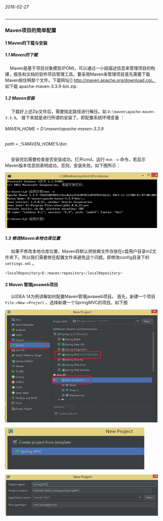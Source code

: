 ###### 2016-02-27
---
### Maven项目的简单配置  
#### 1 Maven的下载与安装  
##### 1.1 Maven的下载  
&nbsp;&nbsp;&nbsp;&nbsp;Maven是基于项目对象模型(POM)，可以通过一小段描述信息来管理项目的构建，报告和文档的软件项目管理工具。要采用Maven来管理项目首先需要下载Maven按住啊那个文件。下载网址[] http://maven.apache.org/download.cgi。 如下载 apache-maven-3.3.9-bin.zip.  
##### 1.2 Maven安装   
&nbsp;&nbsp;&nbsp;&nbsp; 下载好上述Zip文件后，需要指定路径进行解压。如 ` D:\maven\apache-maven-3.3.9 `。
接下来就是进行所谓的安装了。即配置系统环境变量 ：  
###### MAVEN_HOME = D:\maven\apache-maven-3.3.9  
###### path = ;%MAVEN_HOME%\bin   
&nbsp;&nbsp;&nbsp;&nbsp; 安装完后需要检查是否安装成功。打开cmd，运行 ` mvn -v ` 命令，若显示Maven版本信息则表明成功，否则，安装失败。如下图所示：  

![](img/2016022701.jpg)   

##### 1.3 修改Maven本地仓库位置  
&nbsp;&nbsp;&nbsp;&nbsp; 如果不修改本地仓库位置，Maven将默认把依赖文件存放在c盘用户目录m2文件夹下。所以我们需要修在配置文件来避免这个问题。即修改config目录下的` settings.xml ` 。  
```java  
<localRepository>D:/maven/repository</localRepository>  
```  
#### 2 Maven 管理javaweb项目  
&nbsp;&nbsp;&nbsp;&nbsp; 以IDEA 14为例讲解如何配置Maven管理javaweb项目。 首先，新建一个项目 ` File->New->Project ` ，选择新建一个SpringMVC的项目。如下图  

![](img/2016022702.jpg)   

![](img/2016022703.jpg)   

![](img/2016022704.jpg)   


